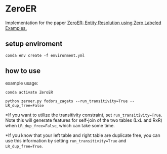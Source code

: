# ZeroER
Implementation for the paper [ZeroER: Entity Resolution using Zero Labeled Examples.](https://arxiv.org/abs/1908.06049)

## setup enviroment
    conda env create -f environment.yml
## how to use
example usage:

 `conda activate ZeroER`
   
`python zeroer.py fodors_zagats --run_transitivity=True --LR_dup_free=False`

*If you want to utilize the transitivity constraint, set `run_transitivity=True`. Note this will generate features for self-join of the two tables (LxL and RxR) when `LR_dup_free=False`, which can take some time.

*If you know that your left table and right table are duplicate free, you can use this information by setting `run_transitivity=True` and `LR_dup_free=True`.
